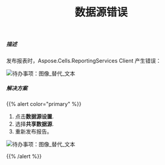 ﻿---
title: 数据源错误
type: docs
weight: 20
url: /zh/reportingservices/data-source-error/
---
##### **描述**
发布报表时，Aspose.Cells.ReportingServices Client 产生错误：

![待办事项：图像_替代_文本](data-source-error_1.png)
##### **解决方案**
{{% alert color="primary" %}} 

1. 点击**数据源设置**.
1. 选择**共享数据源**.
1. 重新发布报告。

![待办事项：图像_替代_文本](data-source-error_2.png)

{{% /alert %}}
